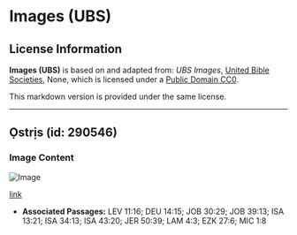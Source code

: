 # Images (UBS)

## License Information

**Images (UBS)** is based on and adapted from: _UBS Images_, [United Bible Societies](https://unitedbiblesocieties.org/), None, which is licensed under a [Public Domain CC0](https://creativecommons.org/public-domain/cc0/).

This markdown version is provided under the same license.



--------------------------------

## Ọstrịs (id: 290546)

### Image Content

![Image](https://cdn.aquifer.bible/aquifer-content/resources/Media/WEB-0692_ostrich.jpg)

[link](https://cdn.aquifer.bible/aquifer-content/resources/Media/WEB-0692_ostrich.jpg)

* **Associated Passages:** LEV 11:16; DEU 14:15; JOB 30:29; JOB 39:13; ISA 13:21; ISA 34:13; ISA 43:20; JER 50:39; LAM 4:3; EZK 27:6; MIC 1:8

